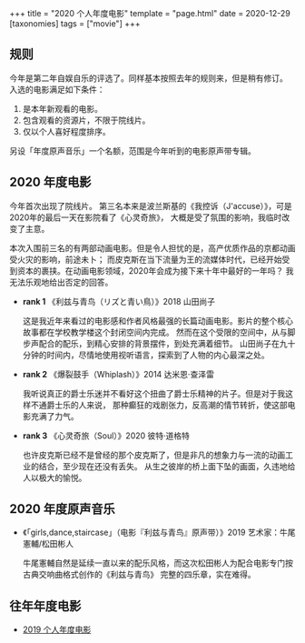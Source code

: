 +++
title = "2020 个人年度电影"
template = "page.html"
date = 2020-12-29
[taxonomies]
tags = ["movie"]
+++

## 规则

今年是第二年自娱自乐的评选了。同样基本按照去年的规则来，但是稍有修订。
入选的电影满足如下条件：

1. 是本年新观看的电影。
2. 包含观看的资源片，不限于院线片。
3. 仅以个人喜好程度排序。

另设「年度原声音乐」一个名额，范围是今年听到的电影原声带专辑。

## 2020 年度电影

今年首次出现了院线片。
第三名本来是波兰斯基的《我控诉（J'accuse）》，可是2020年的最后一天在影院看了《心灵奇旅》，
大概是受了氛围的影响，我临时改变了主意。

本次入围前三名的有两部动画电影。但是令人担忧的是，高产优质作品的京都动画受火灾的影响，前途未卜；
而皮克斯在当下流量为王的流媒体时代，已经开始受到资本的裹挟。在动画电影领域，2020年会成为接下来十年中最好的一年吗？
我无法乐观地给出否定的回答。

- **rank 1** 《利兹与青鸟（リズと青い鳥）》2018 山田尚子

    这是我近年来看过的电影感和作者风格最强的长篇动画电影。影片的整个核心故事都在学校教学楼这个封闭空间内完成。
    然而在这个受限的空间中，从与脚步声配合的配乐，到精心安排的背景摆件，到处充满着细节。
    山田尚子在九十分钟的时间内，尽情地使用视听语言，探索到了人物的内心最深之处。

- **rank 2** 《爆裂鼓手（Whiplash）》2014 达米恩·查泽雷

    我听说真正的爵士乐迷并不看好这个扭曲了爵士乐精神的片子。但是对于我这样不通爵士乐的人来说，
    那种癫狂的戏剧张力，反高潮的情节转折，使这部电影充满了力气。

- **rank 3** 《心灵奇旅（Soul）》2020 彼特·道格特

    也许皮克斯已经不是曾经的那个皮克斯了，但是非凡的想象力与一流的动画工业的结合，至少现在还没有丢失。
    从生之彼岸的桥上面下坠的画面，久违地给人以极大的愉悦。


## 2020 年度原声音乐

- 《「girls,dance,staircase」（电影『利兹与青鸟』原声带）》2019 艺术家：牛尾憲輔/松田彬人

  牛尾憲輔自然是延续一直以来的配乐风格，而这次松田彬人为配合电影专门按古典交响曲格式创作的《利兹与青鸟》
  完整的四乐章，实在难得。

## 往年年度电影

- [2019 个人年度电影](@/nanoblog/movie-2019.md)
